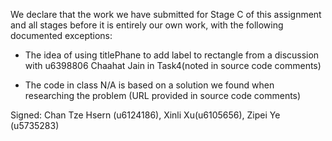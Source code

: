 We declare that the work we have submitted for Stage C of this assignment and all stages before it is entirely our own work, with the following documented exceptions:

* The idea of using titlePhane to add label to rectangle from a discussion with u6398806 Chaahat Jain in Task4(noted in source code comments)

* The code in class N/A is based on a solution we found when researching the problem (URL provided in source code comments)

Signed: Chan Tze Hsern (u6124186), Xinli Xu(u6105656), Zipei Ye (u5735283)
